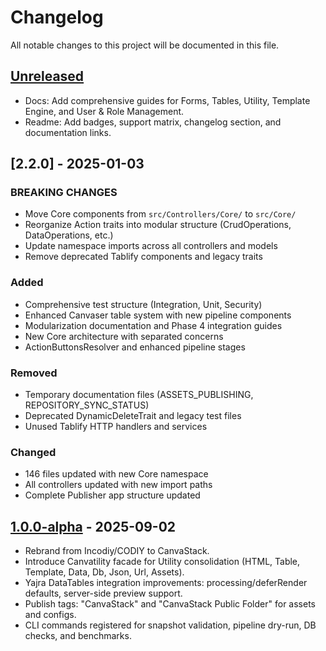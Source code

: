 # Changelog

All notable changes to this project will be documented in this file.

## [Unreleased]
- Docs: Add comprehensive guides for Forms, Tables, Utility, Template Engine, and User & Role Management.
- Readme: Add badges, support matrix, changelog section, and documentation links.

## [2.2.0] - 2025-01-03
### BREAKING CHANGES
- Move Core components from `src/Controllers/Core/` to `src/Core/`
- Reorganize Action traits into modular structure (CrudOperations, DataOperations, etc.)
- Update namespace imports across all controllers and models
- Remove deprecated Tablify components and legacy traits

### Added
- Comprehensive test structure (Integration, Unit, Security)
- Enhanced Canvaser table system with new pipeline components
- Modularization documentation and Phase 4 integration guides
- New Core architecture with separated concerns
- ActionButtonsResolver and enhanced pipeline stages

### Removed
- Temporary documentation files (ASSETS_PUBLISHING, REPOSITORY_SYNC_STATUS)
- Deprecated DynamicDeleteTrait and legacy test files
- Unused Tablify HTTP handlers and services

### Changed
- 146 files updated with new Core namespace
- All controllers updated with new import paths
- Complete Publisher app structure updated

## [1.0.0-alpha] - 2025-09-02
- Rebrand from Incodiy/CODIY to CanvaStack.
- Introduce Canvatility facade for Utility consolidation (HTML, Table, Template, Data, Db, Json, Url, Assets).
- Yajra DataTables integration improvements: processing/deferRender defaults, server-side preview support.
- Publish tags: "CanvaStack" and "CanvaStack Public Folder" for assets and configs.
- CLI commands registered for snapshot validation, pipeline dry-run, DB checks, and benchmarks.

[Unreleased]: https://github.com/canvastack/canvastack/compare/1.0.0-alpha...HEAD
[1.0.0-alpha]: https://github.com/canvastack/canvastack/releases/tag/1.0.0-alpha
